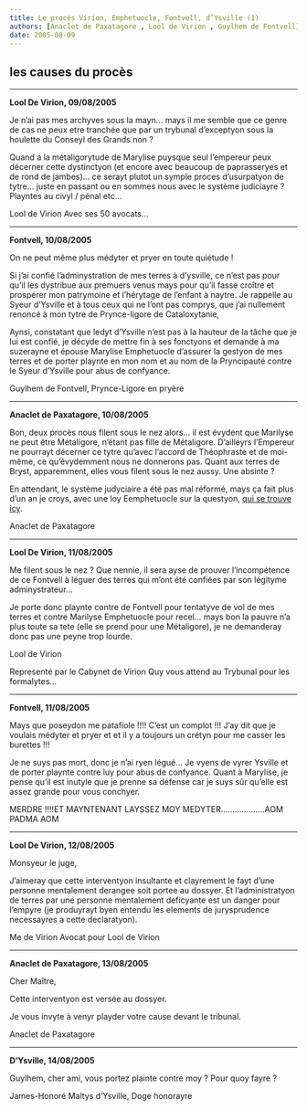 ```yaml
---
title: Le procès Virion, Emphetuocle, Fontvell, d’Ysville (1)
authors: [Anaclet de Paxatagore , Lool de Virion , Guylhem de Fontvell]
date: 2005-08-09
---
```


## les causes du procès

---
**Lool De Virion, 09/08/2005**

Je n’ai pas mes archyves sous la mayn... mays il me semble que ce genre de cas ne peux etre tranchée que par un trybunal d’exceptyon sous la houlette du Conseyl des Grands non ?

Quand a la métaligorytude de Marylise puysque seul l’empereur peux décerner cette dystinctyon (et encore avec beaucoup de paprasseryes et de rond de jambes)... ce serayt plutot un symple proces d’usurpatyon de tytre... juste en passant ou en sommes nous avec le système judiciayre ? Playntes au civyl / pénal etc...

Lool de Virion Avec ses 50 avocats...

---
**Fontvell, 10/08/2005**

On ne peut même plus médyter et pryer en toute quiétude !

Si j’ai confié l’adminystration de mes terres à d’ysville, ce n’est pas pour qu’il les dystribue aux premuers venus mays pour qu’il fasse croître et prospérer mon patrymoine et l’hérytage de l’enfant à naytre. Je rappelle au Syeur d’Ysville et à tous ceux qui ne l’ont pas comprys, que j’ai nullement renoncé à mon tytre de Prynce-ligore de Cataloxytanie,

Aynsi, constatant que ledyt d’Ysville n’est pas à la hauteur de la tâche que je lui est confié, je décyde de mettre fin à ses fonctyons et demande à ma suzerayne et épouse Marylise Emphetuocle d’assurer la gestyon de mes terres et de porter playnte en mon nom et au nom de la Pryncipauté contre le Syeur d’Ysville pour abus de confyance.

Guylhem de Fontvell, Prynce-Ligore en pryère

---
**Anaclet de Paxatagore, 10/08/2005** 

Bon, deux procès nous filent sous le nez alors... il est évydent que Marilyse ne peut être Métaligore, n’étant pas fille de Métaligore. D’ailleyrs l’Empereur ne pourrayt décerner ce tytre qu’avec l’accord de Théophraste et de moi-même, ce qu’évydemment nous ne donnerons pas. Quant aux terres de Bryst, apparemment, elles vous filent sous le nez aussy. Une absinte ?

En attendant, le système judyciaire a été pas mal réformé, mays ça fait plus d’un an je croys, avec une loy Eemphetuocle sur la questyon, [qui se trouve icy](../659).

Anaclet de Paxatagore

---
**Lool De Virion, 11/08/2005**

Me filent sous le nez ? Que nennie, il sera ayse de prouver l’incompétence de ce Fontvell à léguer des terres qui m’ont été confiées par son légityme adminystrateur...

Je porte donc playnte contre de Fontvell pour tentatyve de vol de mes terres et contre Marilyse Emphetuocle pour recel... mays bon la pauvre n’a plus toute sa tete (elle se prend pour une Métaligore), je ne demanderay donc pas une peyne trop lourde.

Lool de Virion

Representé par le Cabynet de Virion Quy vous attend au Trybunal pour les formalytes...

---
**Fontvell, 11/08/2005** 

Mays que poseydon me patafiole !!!! C’est un complot !!! J’ay dit que je voulais médyter et pryer et et il y a toujours un crétyn pour me casser les burettes !!!

Je ne suys pas mort, donc je n’ai ryen légué... Je vyens de vyrer Ysville et de porter playnte contre luy pour abus de confyance. Quant à Marylise, je pense qu’il est inutyle que je prenne sa défense car je suys sûr qu’elle est assez grande pour vous conchyer.

MERDRE !!!!ET MAYNTENANT LAYSSEZ MOY MEDYTER...................AOM PADMA AOM

---
**Lool De Virion, 12/08/2005**

Monsyeur le juge,

J’aimeray que cette interventyon insultante et clayrement le fayt d’une personne mentalement derangee soit portee au dossyer. Et l’administratyon de terres par une personne mentalement deficyante est un danger pour l’empyre (je produyrayt byen entendu les elements de jurysprudence necessayres a cette declaratyon).

Me de Virion Avocat pour Lool de Virion

---
**Anaclet de Paxatagore, 13/08/2005**

Cher Maître,

Cette interventyon est versée au dossyer.

Je vous invyte à venyr playder votre cause devant le tribunal.

Anaclet de Paxatagore

---
**D’Ysville, 14/08/2005**

Guylhem, cher ami, vous portez plainte contre moy ? Pour quoy fayre ?

James-Honoré Maltys d’Ysville, Doge honorayre
